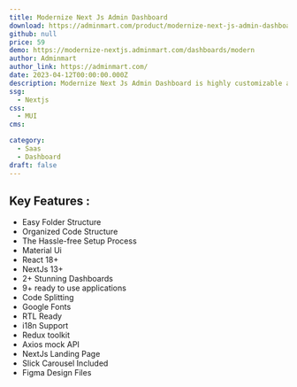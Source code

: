 ```yaml
---
title: Modernize Next Js Admin Dashboard 
download: https://adminmart.com/product/modernize-next-js-admin-dashboard/
github: null
price: 59
demo: https://modernize-nextjs.adminmart.com/dashboards/modern
author: Adminmart
author_link: https://adminmart.com/
date: 2023-04-12T00:00:00.000Z
description: Modernize Next Js Admin Dashboard is highly customizable and easy to use dashboard template based on Next.js - The React Framework. 
ssg:
  - Nextjs
css:
  - MUI 
cms:

category:
  - Saas
  - Dashboard
draft: false
---
```

## Key Features :

- Easy Folder Structure
- Organized Code Structure
- The Hassle-free Setup Process
- Material Ui
- React 18+
- NextJs 13+
- 2+ Stunning Dashboards
- 9+ ready to use applications
- Code Splitting
- Google Fonts
- RTL Ready
- i18n Support
- Redux toolkit
- Axios mock API
- NextJs Landing Page
- Slick Carousel Included
- Figma Design Files